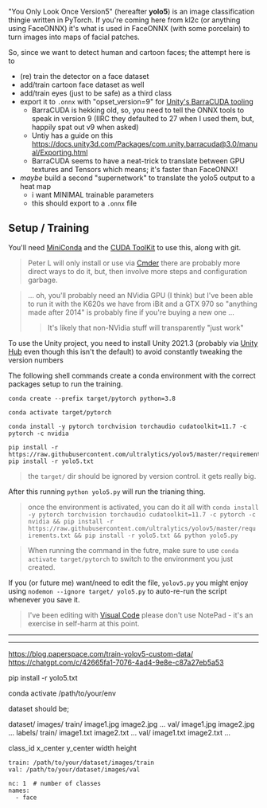 
"You Only Look Once Version5" (hereafter **yolo5**) is an image classification thingie written in PyTorch.
If you're coming here from kl2c (or anything using FaceONNX) it's what is used in FaceONNX (with some porcelain) to turn images into maps of facial patches.

So, since we want to detect human and cartoon faces; the attempt here is to
- (re) train the detector on a face dataset
- add/train cartoon face dataset as well
- add/train eyes (just to be safe) as a third class
- export it to `.onnx` with "opset_version=9" for [Unity's BarraCUDA tooling](https://docs.unity3d.com/Packages/com.unity.barracuda@3.0/manual/index.html)
    - BarraCUDA is hekking old, so, you need to tell the ONNX tools to speak in version 9 (IIRC they defaulted to 27 when I used them, but, happily spat out v9 when asked)
    - Untiy has a guide on this https://docs.unity3d.com/Packages/com.unity.barracuda@3.0/manual/Exporting.html
    - BarraCUDA seems to have a neat-trick to translate between GPU textures and Tensors which means; it's faster than FaceONNX!
- *maybe* build a second "supernetwork" to translate the yolo5 output to a heat map
    - i want MINIMAL trainable parameters
    - this should export to a `.onnx` file


## Setup / Training

You'll need [MiniConda](https://docs.anaconda.com/miniconda/miniconda-install/) and the [CUDA ToolKit](https://developer.nvidia.com/cuda-downloads?target_os=Windows&target_arch=x86_64&target_version=10&target_type=exe_network) to use this, along with git.

> Peter L will only install or use via [Cmder](https://cmder.app/) there are probably more direct ways to do it, but, then involve more steps and configuration garbage.

> ... oh, you'll probably need an NVidia GPU (I think) but I've been able to run it with the K620s we have from iBit and a GTX 970 so "anything made after 2014" is probably fine if you're buying a new one ...
> > It's likely that non-NVidia stuff will transparently "just work" 

To use the Unity project, you need to install Unity 2021.3 (probably via [Unity Hub]() even though this isn't the default) to avoid constantly tweaking the version numbers

The following shell commands create a conda environment with the correct packages setup to run the training.


```
conda create --prefix target/pytorch python=3.8

conda activate target/pytorch

conda install -y pytorch torchvision torchaudio cudatoolkit=11.7 -c pytorch -c nvidia

pip install -r https://raw.githubusercontent.com/ultralytics/yolov5/master/requirements.txt
pip install -r yolo5.txt
```

> the `target/` dir should be ignored by version control.  it gets really big. 

After this running `python yolo5.py` will run the trianing thing.

> once the environment is activated, you can do it all with `conda install -y pytorch torchvision torchaudio cudatoolkit=11.7 -c pytorch -c nvidia && pip install -r https://raw.githubusercontent.com/ultralytics/yolov5/master/requirements.txt && pip install -r yolo5.txt && python yolo5.py`

> When running the command in the futre, make sure to use `conda activate target/pytorch` to switch to the environment you just created.

If you (or future me) want/need to edit the file, `yolov5.py` you might enjoy using `nodemon --ignore target/ yolo5.py` to auto-re-run the script whenever you save it.

> I've been editing with [Visual Code](https://code.visualstudio.com/) please don't use NotePad - it's an exercise in self-harm at this point.



----





----



https://blog.paperspace.com/train-yolov5-custom-data/
https://chatgpt.com/c/42665fa1-7076-4ad4-9e8e-c87a27eb5a53



pip install -r yolo5.txt



conda activate /path/to/your/env



dataset should be;

dataset/
    images/
        train/
            image1.jpg
            image2.jpg
            ...
        val/
            image1.jpg
            image2.jpg
            ...
    labels/
        train/
            image1.txt
            image2.txt
            ...
        val/
            image1.txt
            image2.txt
            ...


class_id x_center y_center width height


```
train: /path/to/your/dataset/images/train
val: /path/to/your/dataset/images/val

nc: 1  # number of classes
names:
  - face

```

